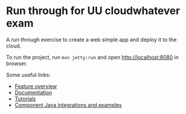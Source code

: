 # Run through for UU cloudwhatever exam

A run through exercise to create a web simple app and deploy it to the cloud.

To run the project, run `mvn jetty:run` and open [http://localhost:8080](http://localhost:8080) in browser.

Some useful links:
- [Feature overview](https://vaadin.com/flow)
- [Documentation](https://vaadin.com/docs/flow/Overview.html)
- [Tutorials](https://vaadin.com/tutorials?q=tag:Flow) 
- [Component Java integrations and examples](https://vaadin.com/components)
